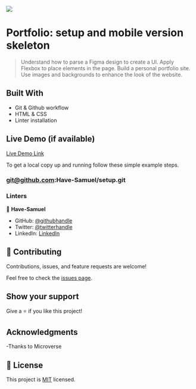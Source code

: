 ![](https://img.shields.io/badge/Microverse-blueviolet)

# Portfolio: setup and mobile version skeleton

> Understand how to parse a Figma design to create a UI.
> Apply Flexbox to place elements in the page.
> Build a personal portfolio site.
> Use images and backgrounds to enhance the look of the website.


## Built With

- Git & Github workflow
- HTML & CSS 
- Linter installation

## Live Demo (if available)

[Live Demo Link](https://livedemo.com)


To get a local copy up and running follow these simple example steps.

### git@github.com:Have-Samuel/setup.git

### Linters

👤 **Have-Samuel**

- GitHub: [@githubhandle](https://github.com/Have-Samuel)
- Twitter: [@twitterhandle](https://twitter.com/home)
- LinkedIn: [LinkedIn](https://www.linkedin.com/feed/)
## 🤝 Contributing

Contributions, issues, and feature requests are welcome!

Feel free to check the [issues page](../../issues/).

## Show your support

Give a ⭐️ if you like this project!

## Acknowledgments

-Thanks to Microverse

## 📝 License

This project is [MIT](./MIT.md) licensed.
